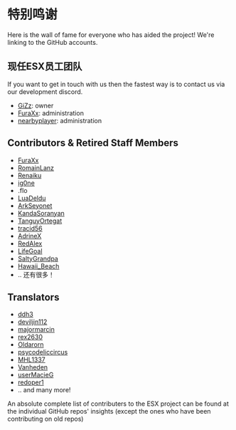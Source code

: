 # 特别鸣谢

Here is the wall of fame for everyone who has aided the project! We're linking to the GitHub accounts.

## 现任ESX员工团队

If you want to get in touch with us then the fastest way is to contact us via our development discord.

- [GiZz](https://github.com/indilo53): owner
- [FuraXx](https://github.com/FuraXx): administration
- [nearbyplayer](https://github.com/nearbyplayer): administration

## Contributors & Retired Staff Members

- [FuraXx](https://github.com/FuraXx)
- [RomainLanz](https://github.com/RomainLanz)
- [Renaiku](https://github.com/renaiku)
- [ig0ne](https://github.com/ig0ne)
- .flo
- [LuaDeldu](https://github.com/LuaDeldu)
- [ArkSeyonet](https://github.com/ArkSeyonet)
- [KandaSoranyan](https://github.com/KandaSoranyan)
- [TanguyOrtegat](https://github.com/TanguyOrtegat)
- [tracid56](https://github.com/tracid56)
- [AdrineX](https://github.com/AdrineX)
- [RedAlex](https://github.com/RedAlex)
- [LifeGoal](https://github.com/LifeGoal)
- [SaltyGrandpa](https://github.com/SaltyGrandpa)
- [Hawaii_Beach](https://github.com/ElPumpo)
- .. 还有很多！

## Translators

- [ddh3](https://github.com/ddh3)
- [deviljin112](https://github.com/deviljin112)
- [majormarcin](https://github.com/majormarcin)
- [rex2630](https://github.com/rex2630)
- [Oldarorn](https://github.com/Oldarorn)
- [psycodeliccircus](https://github.com/psycodeliccircus)
- [MHL1337](https://github.com/MHL1337)
- [Vanheden](https://github.com/Vanheden)
- [userMacieG](https://github.com/userMacieG)
- [redoper1](https://github.com/redoper1)
- .. and many more!

An absolute complete list of contributers to the ESX project can be found at the individual GitHub repos' insights (except the ones who have been contributing on old repos)
